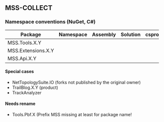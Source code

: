 ## MSS-COLLECT

### Namespace conventions (NuGet, C#)

Package|Namespace|Assembly|Solution|csproj
---|---|---|---|---
MSS.Tools.X.Y||||
MSS.Extensions.X.Y||||
MSS.Api.X.Y||||


#### Special cases

- NetTopologySuite.IO (forks not published by the original owner)
- TrailBlog.X.Y (product)
- TrackAnalyzer

#### Needs rename
- Tools.Pbf.X (Prefix MSS missing at least for package name! 
